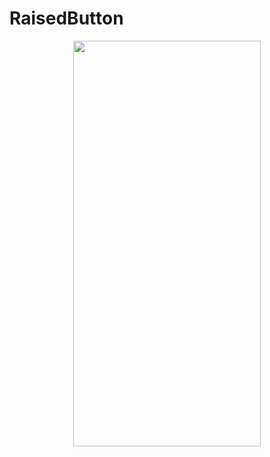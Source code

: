 # RaisedButton
<p align="center">
<img src="https://docs.google.com/uc?id=1ZqLOJSzzktjvi5YHxOnoc2WSllRDGT2o" height="649" width="300">
</p>

```dart

```
